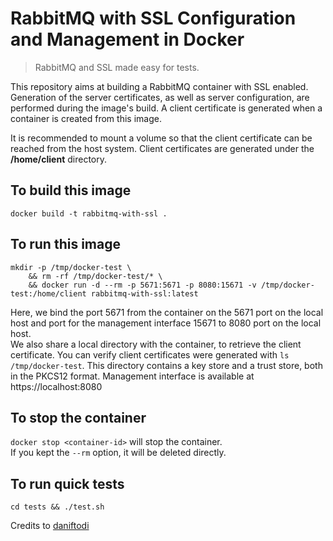 # RabbitMQ with SSL Configuration and Management in Docker

> RabbitMQ and SSL made easy for tests.


This repository aims at building a RabbitMQ container with SSL enabled.  
Generation of the server certificates, as well as server configuration, are performed during
the image's build. A client certificate is generated when a container is created from this image.

It is recommended to mount a volume so that the client certificate can be reached from the
host system. Client certificates are generated under the **/home/client** directory.


## To build this image

```
docker build -t rabbitmq-with-ssl .
```

## To run this image

```
mkdir -p /tmp/docker-test \
	&& rm -rf /tmp/docker-test/* \
	&& docker run -d --rm -p 5671:5671 -p 8080:15671 -v /tmp/docker-test:/home/client rabbitmq-with-ssl:latest
```

Here, we bind the port 5671 from the container on the 5671 port on the local host and port for the management interface 15671 to 8080 port on the local host.  
We also share a local directory with the container, to retrieve the client certificate.
You can verify client certificates were generated with `ls /tmp/docker-test`. This directory contains
a key store and a trust store, both in the PKCS12 format.
Management interface is available at https://localhost:8080


## To stop the container

`docker stop <container-id>` will stop the container.  
If you kept the `--rm` option, it will be deleted directly.


## To run quick tests

```
cd tests && ./test.sh
```

Credits to [daniftodi](https://github.com/daniftodi/rabbitmq-ssl-mng-docker)